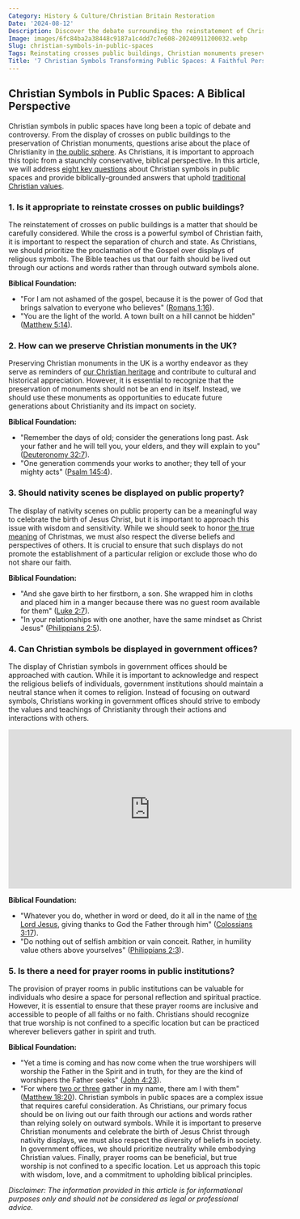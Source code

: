 ```yaml
---
Category: History & Culture/Christian Britain Restoration
Date: '2024-08-12'
Description: Discover the debate surrounding the reinstatement of Christian symbols in public spaces like government offices and public buildings. Explore the preservation of Christian monuments in the UK and the display of Nativity scenes on public property.
Image: images/6fc84ba2a38448c9187a1c4dd7c7e608-20240911200032.webp
Slug: christian-symbols-in-public-spaces
Tags: Reinstating crosses public buildings, Christian monuments preservation UK, Nativity scenes public property, Christian symbols government offices, Restoring prayer rooms public institutions
Title: '7 Christian Symbols Transforming Public Spaces: A Faithful Perspective'
---
```


## Christian Symbols in Public Spaces: A Biblical Perspective
Christian symbols in public spaces have long been a topic of debate and controversy. From the display of crosses on public buildings to the preservation of Christian monuments, questions arise about the place of Christianity in [the public sphere](/public-engagement-intelligent-design). As Christians, it is important to approach this topic from a staunchly conservative, biblical perspective. In this article, we will address [eight key questions](/preserving-christian-demographics) about Christian symbols in public spaces and provide biblically-grounded answers that uphold [traditional Christian values](/critiquing-modern-art).

### 1. Is it appropriate to reinstate crosses on public buildings?

The reinstatement of crosses on public buildings is a matter that should be carefully considered. While the cross is a powerful symbol of Christian faith, it is important to respect the separation of church and state. As Christians, we should prioritize the proclamation of the Gospel over displays of religious symbols. The Bible teaches us that our faith should be lived out through our actions and words rather than through outward symbols alone.

**Biblical Foundation:**
- "For I am not ashamed of the gospel, because it is the power of God that brings salvation to everyone who believes" ([Romans 1:16](https://www.bibleref.com/Romans/1/Romans-1-16.html)).
- "You are the light of the world. A town built on a hill cannot be hidden" ([Matthew 5:14](https://www.bibleref.com/Matthew/5/Matthew-5-14.html)).

### 2. How can we preserve Christian monuments in the UK?

Preserving Christian monuments in the UK is a worthy endeavor as they serve as reminders of [our Christian heritage](/preserving-christian-demographics) and contribute to cultural and historical appreciation. However, it is essential to recognize that the preservation of monuments should not be an end in itself. Instead, we should use these monuments as opportunities to educate future generations about Christianity and its impact on society.

**Biblical Foundation:**
- "Remember the days of old; consider the generations long past. Ask your father and he will tell you, your elders, and they will explain to you" ([Deuteronomy 32:7](https://www.bibleref.com/Deuteronomy/32/Deuteronomy-32-7.html)).
- "One generation commends your works to another; they tell of your mighty acts" ([Psalm 145:4](https://www.bibleref.com/Psalm/145/Psalm-145-4.html)).

### 3. Should nativity scenes be displayed on public property?

The display of nativity scenes on public property can be a meaningful way to celebrate the birth of Jesus Christ, but it is important to approach this issue with wisdom and sensitivity. While we should seek to honor [the true meaning](/journey-to-faith-understanding-and-embracing-christianity) of Christmas, we must also respect the diverse beliefs and perspectives of others. It is crucial to ensure that such displays do not promote the establishment of a particular religion or exclude those who do not share our faith.

**Biblical Foundation:**
- "And she gave birth to her firstborn, a son. She wrapped him in cloths and placed him in a manger because there was no guest room available for them" ([Luke 2:7](https://www.bibleref.com/Luke/2/Luke-2-7.html)).
- "In your relationships with one another, have the same mindset as Christ Jesus" ([Philippians 2:5](https://www.bibleref.com/Philippians/2/Philippians-2-5.html)).

### 4. Can Christian symbols be displayed in government offices?

The display of Christian symbols in government offices should be approached with caution. While it is important to acknowledge and respect the religious beliefs of individuals, government institutions should maintain a neutral stance when it comes to religion. Instead of focusing on outward symbols, Christians working in government offices should strive to embody the values and teachings of Christianity through their actions and interactions with others.


<iframe width="560" height="315" src="https://www.youtube.com/embed/J-9aWSSIcwg" frameborder="0" allow="autoplay; encrypted-media" allowfullscreen></iframe>


**Biblical Foundation:**
- "Whatever you do, whether in word or deed, do it all in the name of [the Lord Jesus](/critiquing-modern-art), giving thanks to God the Father through him" ([Colossians 3:17](https://www.bibleref.com/Colossians/3/Colossians-3-17.html)).
- "Do nothing out of selfish ambition or vain conceit. Rather, in humility value others above yourselves" ([Philippians 2:3](https://www.bibleref.com/Philippians/2/Philippians-2-3.html)).

### 5. Is there a need for prayer rooms in public institutions?

The provision of prayer rooms in public institutions can be valuable for individuals who desire a space for personal reflection and spiritual practice. However, it is essential to ensure that these prayer rooms are inclusive and accessible to people of all faiths or no faith. Christians should recognize that true worship is not confined to a specific location but can be practiced wherever believers gather in spirit and truth.

**Biblical Foundation:**
- "Yet a time is coming and has now come when the true worshipers will worship the Father in the Spirit and in truth, for they are the kind of worshipers the Father seeks" ([John 4:23](https://www.bibleref.com/John/4/John-4-23.html)).
- "For where [two or three](/unveiling-the-biblical-significance-of-the-number-2-a-comprehensive-guide-for-christian-readers) gather in my name, there am I with them" ([Matthew 18:20](https://www.bibleref.com/Matthew/18/Matthew-18-20.html)).
Christian symbols in public spaces are a complex issue that requires careful consideration. As Christians, our primary focus should be on living out our faith through our actions and words rather than relying solely on outward symbols. While it is important to preserve Christian monuments and celebrate the birth of Jesus Christ through nativity displays, we must also respect the diversity of beliefs in society. In government offices, we should prioritize neutrality while embodying Christian values. Finally, prayer rooms can be beneficial, but true worship is not confined to a specific location. Let us approach this topic with wisdom, love, and a commitment to upholding biblical principles.

*Disclaimer: The information provided in this article is for informational purposes only and should not be considered as legal or professional advice.*